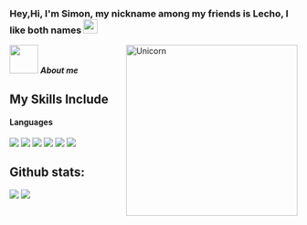 ### Hey,Hi, I'm Simon, my nickname among my friends is Lecho, I like both names <img src="https://media.giphy.com/media/hvRJCLFzcasrR4ia7z/giphy.gif" width="25px">
<img align="right" width=300px alt="Unicorn" src="https://media1.tenor.com/m/g3y2q5VQxvAAAAAC/cat-computer.gif" />

<img src="https://i.pinimg.com/originals/6a/6d/0f/6a6d0f1118a5cdc9db52529bdedada9d.gif" width="50px">&nbsp;***About me***

## My Skills Include

<h4> Languages </h4>
<span> 
  <img src="https://img.shields.io/badge/HTML5-E34F26?style=for-the-badge&logo=html5&logoColor=white">
  <img src="https://img.shields.io/badge/CSS3-1572B6?style=for-the-badge&logo=css3&logoColor=white">
  <img src="https://img.shields.io/badge/JavaScript-F7DF1E?style=for-the-badge&logo=javascript&logoColor=black">
  <img src="https://img.shields.io/badge/Java-ED8B00?style=for-the-badge&logo=java&logoColor=white">
  <img src="https://img.shields.io/badge/python-3670A0?style=for-the-badge&logo=python&logoColor=ffdd54">
  <img src= "https://img.shields.io/badge/typescript-%23007ACC.svg?style=for-the-badge&logo=typescript&logoColor=white">
 


</span>







<h2>Github stats:</h2> 

[![](https://github-readme-stats.vercel.app/api?username=Lecho67&show_icons=true&theme=tokyonight&hide_border=true&locale=en)](https://github.com/Lecho67)
[![](https://github-readme-streak-stats.herokuapp.com/?user=Lecho67&theme=material-palenight)](https://github.com/Lecho67)
</div>
